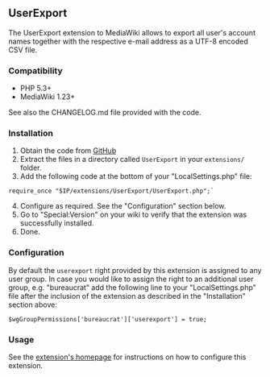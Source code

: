 ## UserExport

The UserExport extension to MediaWiki allows to export all user's account names together with the respective
e-mail address as a UTF-8 encoded CSV file.


### Compatibility

* PHP 5.3+
* MediaWiki 1.23+

See also the CHANGELOG.md file provided with the code.


### Installation

1. Obtain the code from [GitHub](https://github.com/wikimedia/mediawiki-extensions-UserExport)
2. Extract the files in a directory called `UserExport` in your `extensions/` folder.
3. Add the following code at the bottom of your "LocalSettings.php" file:  
```
require_once "$IP/extensions/UserExport/UserExport.php";`
```
4. Configure as required. See the "Configuration" section below.
5. Go to "Special:Version" on your wiki to verify that the extension was successfully installed.
6. Done.


### Configuration

By default the `userexport` right provided by this extension is assigned to any user group. In case you would
like to assign the right to an additional user group, e.g. "bureaucrat" add the following line to your
"LocalSettings.php" file after the inclusion of the extension as described in the "Installation" section above:

```
$wgGroupPermissions['bureaucrat']['userexport'] = true;
```

### Usage
See the [extension's homepage](https://www.mediawiki.org/wiki/Extension:UserExport) for instructions on how to configure this extension.
